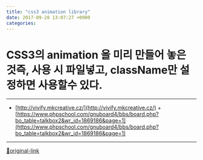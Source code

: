 ```yaml
---
title: "css3 animation library"
date: 2017-09-28 13:07:27 +0900
categories: 
---
```

  

# CSS3의 animation 을 미리 만들어 놓은 것즉, 사용 시 파일넣고, className만 설정하면 사용할수 있다.






***
+ [http://vivify.mkcreative.cz/](http://vivify.mkcreative.cz/)  + [https://www.phpschool.com/gnuboard4/bbs/board.php?bo_table=talkbox2&wr_id=1869186&page=1](https://www.phpschool.com/gnuboard4/bbs/board.php?bo_table=talkbox2&wr_id=1869186&page=1)


***
[🔗original-link](http://www.mins01.com/mh/tech/read/1113)